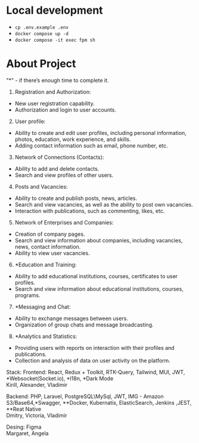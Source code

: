 # Local development

- `cp .env.example .env`
- `docker compose up -d`
- `docker compose -it exec fpm sh`

# About Project
"*" - if there’s enough time to complete it.
1. Registration and Authorization:
-	New user registration capability.
-	Authorization and login to user accounts.
2. User profile:
-	Ability to create and edit user profiles, including personal information, photos, education, work experience, and skills.
-	Adding contact information such as email, phone number, etc.
3. Network of Connections (Contacts):
-	Ability to add and delete contacts.
-	Search and view profiles of other users.
4. Posts and Vacancies:
-	Ability to create and publish posts, news, articles.
-	Search and view vacancies, as well as the ability to post own vacancies.
-	Interaction with publications, such as commenting, likes, etc.
5. Network of Enterprises and Companies:
-	Creation of company pages.
-	Search and view information about companies, including vacancies, news, contact information.
-	Ability to view user vacancies.
6. *Education and Training:
-	Ability to add educational institutions, courses, certificates to user profiles.
-	Search and view information about educational institutions, courses, programs.
7.  *Messaging and Chat:
-	Ability to exchange messages between users.
-	Organization of group chats and message broadcasting.
8. *Analytics and Statistics:
-	Providing users with reports on interaction with their profiles and publications.
-	Collection and analysis of data on user activity on the platform.
     
Stack:
Frontend: React, Redux + Toolkit, RTK-Query, Tailwind, MUI, JWT, *Websocket(Socket.io), *I18n, *Dark Mode  
Kirill, Alexander, Vladimir

Backend: PHP, Laravel, PostgreSQL\MySql, JWT, IMG - Amazon S3/Base64,*Swagger, 
**Docker, Kubernatis, ElasticSearch, Jenkins ,JEST,
**Reat Native  
Dmitry, Victoria, Vladimir

Desing: Figma  
Margaret, Angela
